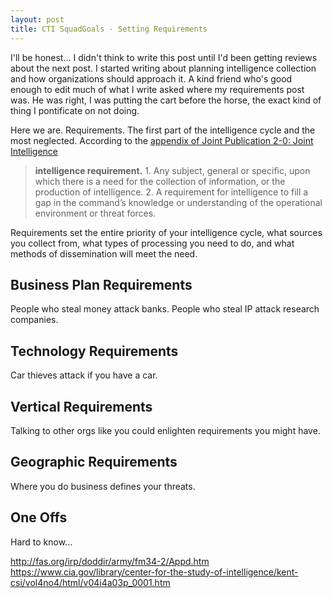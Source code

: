 ```yaml
---
layout: post
title: CTI SquadGoals - Setting Requirements
---
```


I'll be honest... I didn't think to write this post until I'd been getting reviews about the next post. I started writing about planning intelligence collection and how organizations should approach it. A kind friend who's good enough to edit much of what I write asked where my requirements post was. He was right, I was putting the cart before the horse, the exact kind of thing I pontificate on not doing.

Here we are. Requirements. The first part of the intelligence cycle and the most neglected. According to the [appendix of Joint Publication 2-0: Joint Intelligence](http://www.dtic.mil/doctrine/new_pubs/jp2_0.pdf)

> <i class="fa fa-quote-left fa-3x pull-left"></i>__intelligence requirement.__ 1. Any subject, general or specific, upon which there is a need
for the collection of information, or the production of intelligence. 2. A requirement for
intelligence to fill a gap in the command’s knowledge or understanding of the
operational environment or threat forces.

Requirements set the entire priority of your intelligence cycle, what sources you collect from, what types of processing you need to do, and what methods of dissemination will meet the need.

## Business Plan Requirements

People who steal money attack banks. People who steal IP attack research companies.

## Technology Requirements

Car thieves attack if you have a car.

## Vertical Requirements

Talking to other orgs like you could enlighten requirements you might have.

## Geographic Requirements

Where you do business defines your threats.

## One Offs

Hard to know...

http://fas.org/irp/doddir/army/fm34-2/Appd.htm
https://www.cia.gov/library/center-for-the-study-of-intelligence/kent-csi/vol4no4/html/v04i4a03p_0001.htm

